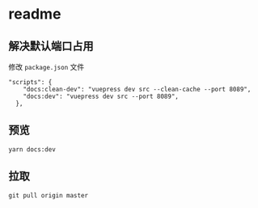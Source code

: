 # readme

## 解决默认端口占用

修改 `package.json` 文件

```{json}
"scripts": {
    "docs:clean-dev": "vuepress dev src --clean-cache --port 8089",
    "docs:dev": "vuepress dev src --port 8089",
  },
```

## 预览

```{cmd}
yarn docs:dev
```

## 拉取

```{cmd}
git pull origin master
```